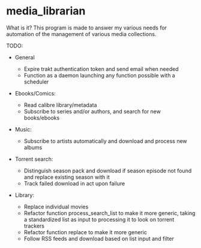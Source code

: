 # media_librarian

What is it?
This program is made to answer my various needs for automation of the management of various media collections.

TODO:
* General
    * Expire trakt authentication token and send email when needed
    * Function as a daemon launching any function possible with a scheduler
    
* Ebooks/Comics:
    * Read calibre library/metadata
    * Subscribe to series and/or authors, and search for new books/ebooks
    
* Music:
    * Subscribe to artists automatically and download and process new albums
    
* Torrent search:
    * Distinguish season pack and download if season episode not found and replace existing season with it
    * Track failed download in act upon failure
    
* Library:
    * Replace individual movies
    * Refactor function process_search_list to make it more generic, taking a standardized list as input to processing it to look on torrent trackers
    * Refactor function replace to make it more generic
    * Follow RSS feeds and download based on list input and filter